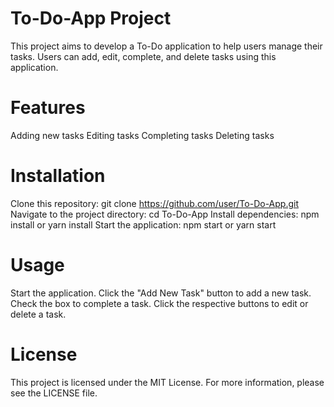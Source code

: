# To-Do-App Project
This project aims to develop a To-Do application to help users manage their tasks. Users can add, edit, complete, and delete tasks using this application.

# Features
Adding new tasks
Editing tasks
Completing tasks
Deleting tasks

# Installation

Clone this repository: git clone https://github.com/user/To-Do-App.git
Navigate to the project directory: cd To-Do-App
Install dependencies: npm install or yarn install
Start the application: npm start or yarn start
# Usage
Start the application.
Click the "Add New Task" button to add a new task.
Check the box to complete a task.
Click the respective buttons to edit or delete a task.

# License
This project is licensed under the MIT License. For more information, please see the LICENSE file.

